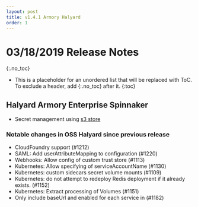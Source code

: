 ```yaml
---
layout: post
title: v1.4.1 Armory Halyard
order: 1
---
```


# 03/18/2019 Release Notes
{:.no_toc}

* This is a placeholder for an unordered list that will be replaced with ToC. To exclude a header, add {:.no_toc} after it.
{:toc}


## Halyard Armory Enterprise Spinnaker

- Secret management using [s3 store](/spinnaker-install-admin-guides/secrets-s3/)


### Notable changes in OSS Halyard since previous release
- CloudFoundry support (#1212)
- SAML: Add userAttributeMapping to configuration (#1220)
- Webhooks: Allow config of custom trust store (#1113)
- Kubernetes: Allow specifying of serviceAccountName (#1130)
- Kubernetes: custom sidecars secret volume mounts (#1109)
- Kubernetes: do not attempt to redeploy Redis deployment if it already exists. (#1152)
- Kubernetes: Extract processing of Volumes (#1151)
- Only include baseUrl and enabled for each service in (#1182)